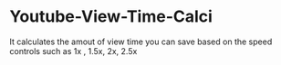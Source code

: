 # Youtube-View-Time-Calci
It calculates the amout of view time you can save based on the speed controls such as 1x , 1.5x, 2x, 2.5x
